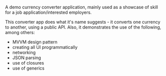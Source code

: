 A demo currency converter application, mainly used as a showcase of skill for a job application/interested employers.

This converter app does what it's name suggests - it converts one currency to another, using a public API.
Also, it demonstrates the use of the following, among others:

- MVVM design pattern
- creating all UI programmatically
- networking
- JSON parsing
- use of closures
- use of generics
